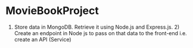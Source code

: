 # MovieBookProject
1) Store data in MongoDB. Retrieve it using Node.js and Express.js. 2) Create an endpoint in Node js to pass on that data to the front-end i.e. create an API (Service)
